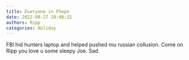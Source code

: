 ```yaml
---
title: Everyone in Fhope
date: 2022-08-27 20:40:32
authors: Ripp
categories: Holiday
---
```


 FBI hid hunters laptop and helped pushed mu russian collusion. Come on Ripp you love u some sleepy Joe. Sad.